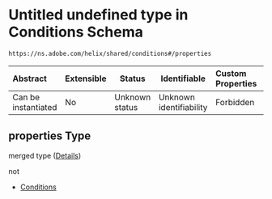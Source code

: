 # Untitled undefined type in Conditions Schema

```txt
https://ns.adobe.com/helix/shared/conditions#/properties
```




| Abstract            | Extensible | Status         | Identifiable            | Custom Properties | Additional Properties | Access Restrictions | Defined In                                                                |
| :------------------ | ---------- | -------------- | ----------------------- | :---------------- | --------------------- | ------------------- | ------------------------------------------------------------------------- |
| Can be instantiated | No         | Unknown status | Unknown identifiability | Forbidden         | Allowed               | none                | [conditions.schema.json\*](conditions.schema.json "open original schema") |

## properties Type

merged type ([Details](conditions-properties.md))

not

-   [Conditions](conditions-properties-conditions.md "check type definition")
